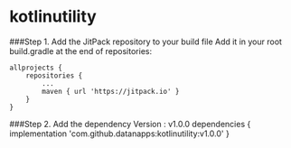 # kotlinutility


###Step 1. Add the JitPack repository to your build file
Add it in your root build.gradle at the end of repositories:

	allprojects {
		repositories {
			...
			maven { url 'https://jitpack.io' }
		}
	}
  
###Step 2. Add the dependency
Version : v1.0.0
	dependencies {
	        implementation 'com.github.datanapps:kotlinutility:v1.0.0'
	}
